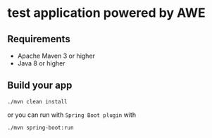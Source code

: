 # test application powered by **AWE** 

## Requirements

- Apache Maven 3 or higher
- Java 8 or higher

## Build your app
```
./mvn clean install
```

or you can run with `Spring Boot plugin` with
```
./mvn spring-boot:run
```
